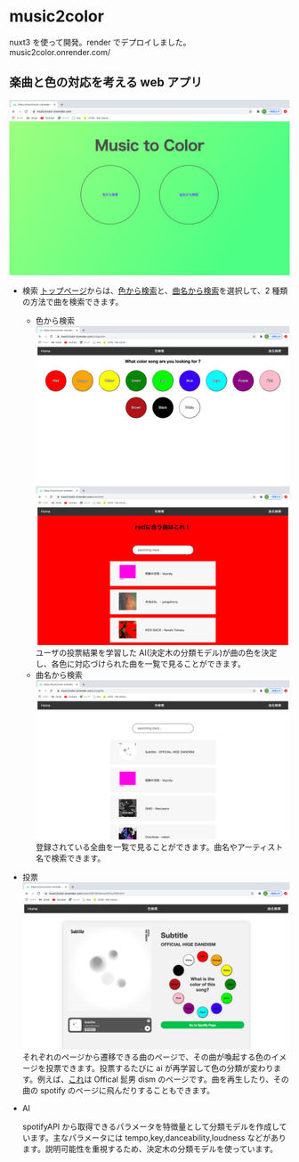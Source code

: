 # music2color

nuxt3 を使って開発。render でデプロイしました。
music2color.onrender.com/

## 楽曲と色の対応を考える web アプリ

![トップ](img/home.png)

- 検索
  [トップページ](https://music2color.onrender.com/)からは、[色から検索](https://music2color.onrender.com/usingcolor)と、[曲名から検索](https://music2color.onrender.com/usingtitle)を選択して、2 種類の方法で曲を検索できます。

  - 色から検索
    ![color](img/color.png)
    ![color](img/red.png)
    ユーザの投票結果を学習した AI(決定木の分類モデル)が曲の色を決定し、各色に対応づけられた曲を一覧で見ることができます。
  - 曲名から検索
    ![title](img/title.png)
    登録されている全曲を一覧で見ることができます。曲名やアーティスト名で検索できます。

- 投票
  ![subtitile](img/subtitle.png)
  それぞれのページから遷移できる曲のページで、その曲が喚起する色のイメージを投票できます。投票するたびに ai が再学習して色の分類が変わります。例えば、[これ](https://music2color.onrender.com/track/49F3htNmwzPKFycPdOrDvf)は Offical 髭男 dism のページです。曲を再生したり、その曲の spotify のページに飛んだりすることもできます。
- AI

  spotifyAPI から取得できるパラメータを特徴量として分類モデルを作成しています。主なパラメータには tempo,key,danceability,loudness などがあります。説明可能性を重視するため、決定木の分類モデルを使っています。
